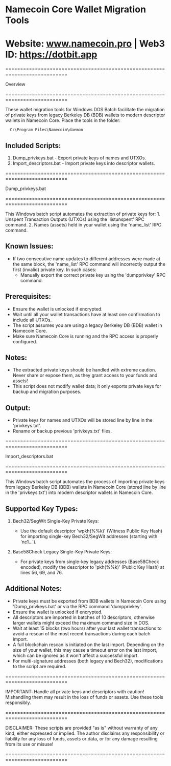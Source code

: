 
 #                     Namecoin Core Wallet Migration Tools

 #            Website: www.namecoin.pro | Web3 ID: https://dotbit.app

===========================================================================

  Overview
  
===========================================================================

  These wallet migration tools for Windows DOS Batch facilitate the migration of 
  private keys from legacy Berkeley DB (BDB) wallets to modern descriptor wallets 
  in Namecoin Core. Place the tools in the folder:

      C:\Program Files\Namecoin\daemon

  Included Scripts:
  -----------------
  1. Dump_privkeys.bat  - Export private keys of names and UTXOs.
  2. Import_descriptors.bat  - Import private keys into descriptor wallets.

===========================================================================

  Dump_privkeys.bat
  
===========================================================================

  This Windows batch script automates the extraction of private keys for:
    1. Unspent Transaction Outputs (UTXOs) using the 'listunspent' RPC command.
    2. Names (assets) held in your wallet using the 'name_list' RPC command.

  Known Issues:
  -------------
  - If two consecutive name updates to different addresses were made at the same block,
    the 'name_list' RPC command will incorrectly output the first (invalid) private key.
    In such cases:
      - Manually export the correct private key using the 'dumpprivkey' RPC command.

  Prerequisites:
  --------------
  - Ensure the wallet is unlocked if encrypted.
  - Wait until all your wallet transactions have at least one confirmation to include all UTXOs.
  - The script assumes you are using a legacy Berkeley DB (BDB) wallet in Namecoin Core.
  - Make sure Namecoin Core is running and the RPC access is properly configured.

  Notes:
  ------
  - The extracted private keys should be handled with extreme caution.
    Never share or expose them, as they grant access to your funds and assets!
  - This script does not modify wallet data; it only exports private keys for 
    backup and migration purposes.

  Output:
  -------
  - Private keys for names and UTXOs will be stored line by line in the 'privkeys.txt'. 
  - Rename or backup previous 'privkeys.txt' files.

===========================================================================

  Import_descriptors.bat
  
===========================================================================

  This Windows batch script automates the process of importing private keys from 
  legacy Berkeley DB (BDB) wallets in Namecoin Core (stored line by line in the 
  'privkeys.txt') into modern descriptor wallets in Namecoin Core.

  Supported Key Types:
  ---------------------
  1. Bech32/SegWit Single-Key Private Keys:
     - Use the default descriptor 'wpkh(%%k)' (Witness Public Key Hash) for importing 
       single-key Bech32/SegWit addresses (starting with 'nc1...').

  2. Base58Check Legacy Single-Key Private Keys:
     - For private keys from single-key legacy addresses (Base58Check encoded), 
       modify the descriptor to 'pkh(%%k)' (Public Key Hash) at lines 56, 69, and 76.

  Additional Notes:
  -----------------
  - Private keys must be exported from BDB wallets in Namecoin Core using 
    'Dump_privkeys.bat' or via the RPC command 'dumpprivkey'.
  - Ensure the wallet is unlocked if encrypted.
  - All descriptors are imported in batches of 10 descriptors, otherwise larger 
    wallets might exceed the maximum command size in DOS.
  - Wait at least 15 blocks (two hours) after your last wallet transactions to avoid 
    a rescan of the most recent transactions during each batch import.
  - A full blockchain rescan is initiated on the last import. Depending on the size 
    of your wallet, this may cause a timeout error on the last import, which can 
    be ignored as it won't affect a successful import.
  - For multi-signature addresses (both legacy and Bech32), modifications to the 
    script are required.

===========================================================================

  IMPORTANT: Handle all private keys and descriptors with caution! Mishandling them 
  may result in the loss of funds or assets. Use these tools responsibly.
  
===========================================================================

  DISCLAIMER: These scripts are provided "as is" without warranty of any kind,
  either expressed or implied. The author disclaims any responsibility or liability
  for any loss of funds, assets or data, or for any damage resulting
  from its use or misuse!
  
===========================================================================

